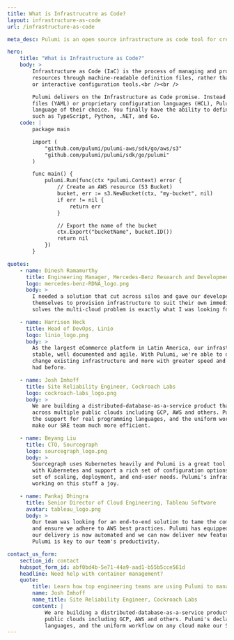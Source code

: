 ```yaml
---
title: What is Infrastrucutre as Code?
layout: infrastructure-as-code
url: /infrastructure-as-code

meta_desc: Pulumi is an open source infrastructure as code tool for creating, deploying, and managing cloud infrastructure. Pulumi works with traditional infrastructure like VMs, networks, and databases, in addition to modern architectures, including containers, Kubernetes clusters, and serverless functions.

hero:
    title: "What is Infrastructure as Code?"
    body: >
        Infrastructure as Code (IaC) is the process of managing and provisioning cloud or bare metal infrastructure
        resources through machine-readable definition files, rather than physical hardware configuration
        or interactive configuration tools.<br /><br />

        Pulumi delivers on the Infrastructure as Code promise. Instead of defining instructure with configuration
        files (YAML) or proprietary configuration languages (HCL), Pulumi gives users the ability to choose the programming
        language of their choice. You finally have the ability to define and manage in your infrastructure in common languages
        such as TypeScript, Python, .NET, and Go.
    code: |
        package main

        import (
            "github.com/pulumi/pulumi-aws/sdk/go/aws/s3"
            "github.com/pulumi/pulumi/sdk/go/pulumi"
        )

        func main() {
            pulumi.Run(func(ctx *pulumi.Context) error {
                // Create an AWS resource (S3 Bucket)
                bucket, err := s3.NewBucket(ctx, "my-bucket", nil)
                if err != nil {
                    return err
                }

                // Export the name of the bucket
                ctx.Export("bucketName", bucket.ID())
                return nil
            })
        }

quotes:
    - name: Dinesh Ramamurthy
      title: Engineering Manager, Mercedes-Benz Research and Development North America
      logo: mercedes-benz-RDNA_logo.png
      body: >
        I needed a solution that cut across silos and gave our developers a tool they could use
        themselves to provision infrastructure to suit their own immediate needs. The way Pulumi
        solves the multi-cloud problem is exactly what I was looking for.

    - name: Harrison Heck
      title: Head of DevOps, Linio
      logo: linio_logo.png
      body: >
        As the largest eCommerce platform in Latin America, our infrastructure has to be highly
        stable, well documented and agile. With Pulumi, we're able to develop new infrastructure,
        change existing infrastructure and more with greater speed and reliability than we've ever
        had before.

    - name: Josh Imhoff
      title: Site Reliability Engineer, Cockroach Labs
      logo: cockroach-labs_logo.png
      body: >
        We are building a distributed-database-as-a-service product that runs on Kubernetes clusters
        across multiple public clouds including GCP, AWS and others. Pulumi's declarative model,
        the support for real programming languages, and the uniform workflow on any cloud
        make our SRE team much more efficient.

    - name: Beyang Liu
      title: CTO, Sourcegraph
      logo: sourcegraph_logo.png
      body: >
        Sourcegraph uses Kubernetes heavily and Pulumi is a great tool that lets us work efficiently
        with Kubernetes and support a rich set of configuration options for our customers' diverse
        set of scaling, deployment, and end-user needs. Pulumi's infrastructure as code model makes
        working on this stuff a joy.

    - name: Pankaj Dhingra
      title: Senior Director of Cloud Engineering, Tableau Software
      avatar: tableau_logo.png
      body: >
        Our team was looking for an end-to-end solution to tame the complexity of Kubernetes on AWS
        and ensure we adhere to AWS best practices. Pulumi has equipped our team to scale far better:
        our delivery is now automated and we can now deliver new features with much faster turn-around.
        Pulumi is key to our team's productivity.

contact_us_form:
    section_id: contact
    hubspot_form_id: abf0bd4b-5e71-44a9-aad1-b55b5cce561d
    headline: Need help with container management?
    quote:
        title: Learn how top engineering teams are using Pulumi to manage containers in any cloud.
        name: Josh Imhoff
        name_title: Site Reliability Engineer, Cockroach Labs
        content: |
            We are building a distributed-database-as-a-service product that runs on Kubernetes clusters across multiple
            public clouds including GCP, AWS and others. Pulumi's declarative model, the support for real programming
            languages, and the uniform workflow on any cloud make our SRE team much more efficient.
---
```

